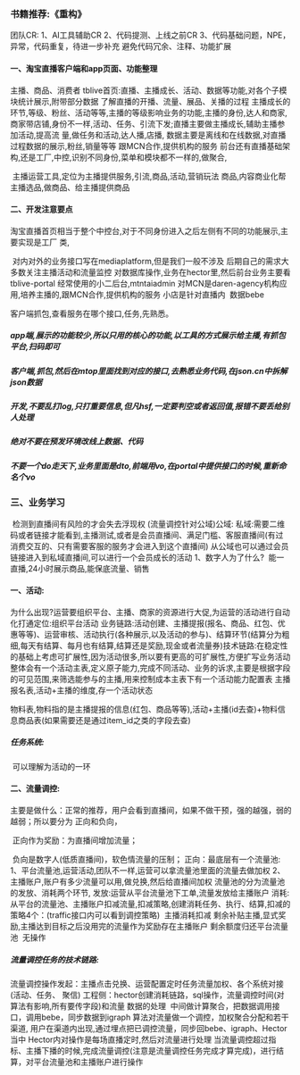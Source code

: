 ### 书籍推荐:《重构》

团队CR:
1、AI工具辅助CR
2、代码提测、上线之前CR
3、代码基础问题，NPE，异常，代码重复，待进一步补充
避免代码冗余、注释、功能扩展

#### 一、淘宝直播客户端和app页面、功能整理

主播、商品、消费者
	tblive首页:直播、主播成长、活动、数据等功能,对各个子模块统计展示,附带部分数据
	了解直播的开播、流量、展品、关播的过程
	主播成长的环节,等级、粉丝、活动等等,主播的等级影响业务的功能,主播的身份,达人和商家,
商家带店铺,身份不一样,活动、任务、引流下发;直播主要做主播成长,辅助主播参加活动,提高流
量,做任务和活动,达人播,店播,
	数据主要是离线和在线数据,对直播过程数据的展示,粉丝,销量等等
	跟MCN合作,提供机构的服务
	前台还有直播基础架构,还是工厂,中控,识别不同身份,菜单和模块都不一样的,做聚合,

​	主播运营工具,定位为主播提供服务,引流,商品,活动,营销玩法
​	商品,内容商业化帮主播选品,做商品、给主播提供商品

#### 二、开发注意要点

​	淘宝直播首页相当于整个中控台,对于不同身份进入之后左侧有不同的功能展示,主要实现是工厂
类,

​	对内对外的业务接口写在mediaplatform,但是我们一般不涉及
​	后期自己的需求大多数关注主播活动和流量监控
​	对数据库操作,业务在hector里,然后前台业务主要看tblive-portal
​	经常使用的小二后台,mtntaiadmin
​	对MCN是daren-agency机构应用,培养主播的,跟MCN合作,提供机构的服务
​	小店是针对直播内
​	数据bebe

客户端抓包,查看服务在哪个接口,任务,先熟悉。

##### 	app端,展示的功能较少,所以只用的核心的功能,以工具的方式展示给主播,有抓包平台,扫码即可

##### 	客户端,抓包,然后在mtop里面找到对应的接口,去熟悉业务代码,在json.cn中拆解json数据

##### 	开发,不要乱打log,只打重要信息,但凡hsf,一定要判空或者返回值,报错不要丢给别人处理

##### 	绝对不要在预发环境改线上数据、代码

##### 	不要一个do走天下,业务里面是dto,前端用vo,在portal中提供接口的时候,重新命名个vo

### 三、业务学习

​	检测到直播间有风险的才会失去浮现权
(流量调控针对公域)公域:
​	私域:需要二维码或者链接才能看到,主播测试,或者是会员直播间、满足门槛、客服直播间(有过
消费交互的、只有需要客服的服务才会进入到这个直播间)
​	从公域也可以通过会员链接进入到私域直播间,可以进行一个会员成长的活动
1、数字人为了什么?
​	能一直播,24小时展示商品,能保底流量、销售

#### 一、活动:

​	为什么出现?运营要组织平台、主播、商家的资源进行大促,为运营的活动进行自动化打通
​	定位:组织平台活动
​	业务链路:活动创建、主播提报(报名、商品、红包、优惠等等)、运营审核、活动执行(各种展示,以及
​	活动的参与)、结算环节(结算分为粗细,每天有结算、每月也有结算,结算还是奖励,现金或者流量券)
​	技术链路:在稳定性的基础上考虑可扩展性,因为活动很多,所以要有更高的可扩展性,方便扩写业务
​	活动整体会有一个活动主表,定义原子能力,完成不同活动、业务的诉求,主要是根据字段的可见范围,来筛选能参与的主播,用来控制成本
​	主表下有一个活动能力配置表
​	主播报名表,活动+主播的维度,存一个活动状态

​	物料表,物料指的是主播提报的信息(红包、商品等等),活动+主播(id去查)+物料信息
​	商品表(如果需要还是通过item_id之类的字段去查)

##### 任务系统:

​	可以理解为活动的一环

#### 二、流量调控:

​	主要是做什么：正常的推荐，用户会看到直播间，如果不做干预，强的越强，弱的越弱；所以要分为
正向和负向，

​	正向作为奖励：为直播间增加流量；

​	负向是数字人(低质直播间)，软色情流量的压制；
正向：最底层有一个流量池:
​	1、平台流量池,运营活动,团队不一样,运营可以拿流量池里面的流量去做加权
​	2、主播账户,账户有多少流量可以用,做兑换,然后给直播间加权
​	流量池的分为流量池的发放、消耗两个环节,
​		发放:运营从平台流量池下工单,流量发放给主播账户
​		消耗:从平台的流量池、主播账户扣减流量,扣减策略,创建消耗任务、执行、结算,
​	扣减的策略4个：(traffic接口内可以看到调控策略)
​	主播消耗扣减
​		剩余补贴主播,显式奖励,主播达到目标之后没用完的流量作为奖励存在主播账户
​		剩余额度归还平台流量池
​		无操作

##### 流量调控任务的技术链路:

​	流量调控操作发起：主播点击兑换、运营配置定时任务流量加权、各个系统对接(活动、任务、
聚信)
​	工程侧：hector创建消耗链路，sql操作，流量调控时间(对算法有影响,所有要传字段)和流量
数据的处理
​	中间做计算聚合，把数据调用接口，调用bebe，同步数据到igraph
​	算法对流量做一个调控，加权聚合分配和若干渠道,
​	用户在渠道内出现,通过埋点把已调控流量，同步回bebe、igraph、Hector当中
​	Hector内对操作是每场直播定时,然后对流量进行处理
​	当流量调控超过指标、主播下播的时候,完成流量调控(注意是流量调控任务完成才算完成)，进行结
算，对平台流量池和主播账户进行操作